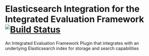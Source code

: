 # Elasticsearch Integration for the Integrated Evaluation Framework  [![Build Status](https://travis-ci.com/integrated-evaluation-framework/IEvaluate-ES-Plugin.svg?branch=master)](https://travis-ci.com/integrated-evaluation-framework/IEvaluate-ES-Plugin)
An Integrated Evaluation Framework Plugin that integrates with an underlying Elasticsearch index for storage and search capabilities
